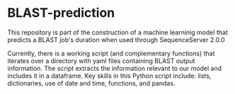 # BLAST-prediction
 
This repository is part of the construction of a machine learninig model that predicts a BLAST job's duration when used through SequenceServer 2.0.0

Currently, there is a working script (and complementary functions) that iterates over a directory with yaml files containing BLAST output information. The script extracts the information relevant to our model and includes it in a dataframe. Key skills in this Python script include: lists, dictionaries, use of date and time, functions, and pandas. 

